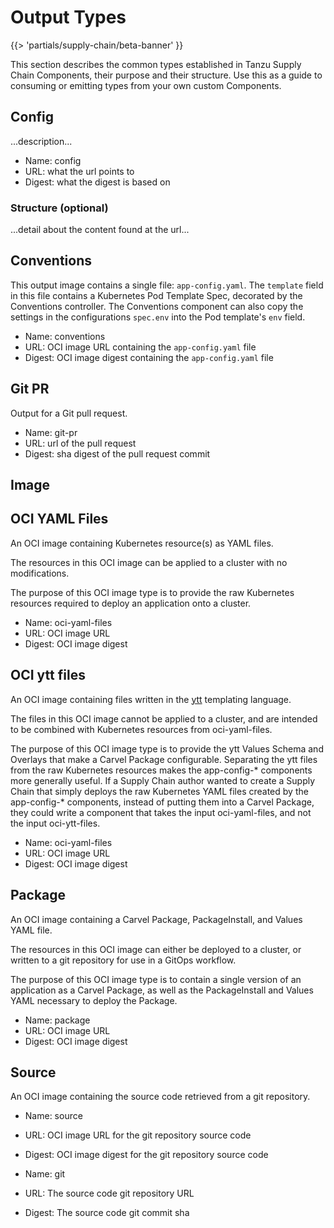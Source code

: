# Output Types

{{> 'partials/supply-chain/beta-banner' }}

This section describes the common types established in Tanzu Supply Chain Components, their purpose and their
structure. Use this as a guide to consuming or emitting types from your own custom Components.

## Config

...description...

* Name: config
* URL: what the url points to
* Digest: what the digest is based on

### Structure (optional)

...detail about the content found at the url...

## Conventions

This output image contains a single file: `app-config.yaml`. The `template` field in this file contains a Kubernetes
Pod Template Spec, decorated by the Conventions controller. The Conventions component can also copy the settings in the
configurations `spec.env` into the Pod template's `env` field.

* Name: conventions
* URL: OCI image URL containing the `app-config.yaml` file
* Digest: OCI image digest containing the `app-config.yaml` file

## Git PR

Output for a Git pull request.

* Name: git-pr
* URL: url of the pull request
* Digest: sha digest of the pull request commit

## Image

## OCI YAML Files

An OCI image containing Kubernetes resource(s) as YAML files.

The resources in this OCI image can be applied to a cluster with no modifications.

The purpose of this OCI image type is to provide the raw Kubernetes resources required to deploy an application onto a cluster.

* Name: oci-yaml-files
* URL: OCI image URL
* Digest: OCI image digest

## OCI ytt files

An OCI image containing files written in the [ytt](https://carvel.dev/ytt) templating language.

The files in this OCI image cannot be applied to a cluster, and are intended to be combined with Kubernetes resources from oci-yaml-files.

The purpose of this OCI image type is to provide the ytt Values Schema and Overlays that make a Carvel Package configurable. Separating the ytt files from the raw Kubernetes resources makes the app-config-* components more generally useful. If a Supply Chain author wanted to create a Supply Chain that simply deploys the raw Kubernetes YAML files created by the app-config-* components, instead of putting them into a Carvel Package, they could write a component that takes the input oci-yaml-files, and not the input oci-ytt-files.

* Name: oci-yaml-files
* URL: OCI image URL
* Digest: OCI image digest

## Package

An OCI image containing a Carvel Package, PackageInstall, and Values YAML file.

The resources in this OCI image can either be deployed to a cluster, or written to a git repository for use in a GitOps workflow.

The purpose of this OCI image type is to contain a single version of an application as a Carvel Package, as well as the PackageInstall and Values YAML necessary to deploy the Package.

* Name: package
* URL: OCI image URL
* Digest: OCI image digest

## Source

An OCI image containing the source code retrieved from a git repository.

* Name: source
* URL: OCI image URL for the git repository source code
* Digest: OCI image digest for the git repository source code

* Name: git
* URL: The source code git repository URL
* Digest: The source code git commit sha
